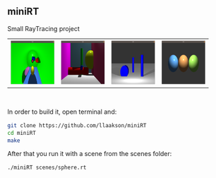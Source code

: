 ## miniRT
Small RayTracing project 

<table align="center">
  <tr>
    <th><img src="https://github.com/llaakson/miniRT/blob/main/scenes/screenshots/cylinder.png" width="100" height="100"></th>
    <th><img src="https://github.com/llaakson/miniRT/blob/main/scenes/screenshots/room.png" width="100" height="100"></th>
    <th><img src="https://github.com/llaakson/miniRT/blob/main/scenes/screenshots/shadows.png" width="100" height="100"></th>
    <th><img src="https://github.com/llaakson/miniRT/blob/main/scenes/screenshots/spheres.png" width="100" height="100"></th>
  </tr>
</table>

<br />

In order to build it, open terminal and:
```bash
git clone https://github.com/llaakson/miniRT
cd miniRT
make
```
After that you run it with a scene from the scenes folder:
```bash
./miniRT scenes/sphere.rt
```

